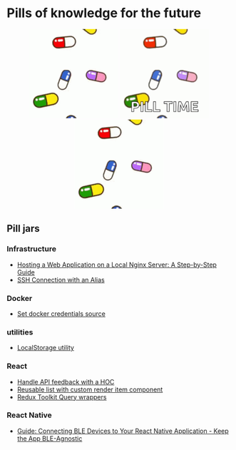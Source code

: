 # Pills of knowledge for the future

<p align="center">
  <img src="./assets/pills-1.gif" alt="pills" width="200" style="max-width: 200px; height: auto;"/>
   <img src="./assets/pills-2.gif" alt="pills" width="200" style="max-width: 200px; height: auto;"/>
    <img src="./assets/pills-1.gif" alt="pills" width="200" style="max-width: 200px; height: auto;"/>
</p>

## Pill jars

### Infrastructure

- [Hosting a Web Application on a Local Nginx Server: A Step-by-Step Guide](./infrastructure/HOSTING_A_WEB_APP.md)
- [SSH Connection with an Alias](./infrastructure/SSH_WITH_ALIAS.md)

### Docker

- [Set docker credentials source](./docker/CHANGE_CREDENTIALS.md)

### utilities

- [LocalStorage utility](./utilities/LOCAL_STORAGE_UTILITY.md)

### React

- [Handle API feedback with a HOC](./react/API_FEEDBACK_HOC.md)
- [Reusable list with custom render item component](./react/REUSABLE_LIST.md)
- [Redux Toolkit Query wrappers](./react/RTK_QUERY_WRAPPERS.md)

### React Native

- [Guide: Connecting BLE Devices to Your React Native Application - Keep the App BLE-Agnostic](./react-native/CONNECT_BLE_DEVICES.md)
